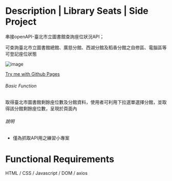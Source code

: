 # Description | Library Seats | Side Project

串接openAPI-臺北市立圖書館查詢座位狀況API；

可查詢臺北市立圖書館總館、廣慈分館、西湖分館及稻香分館之自修區、電腦區等可登記座位狀態

![image](https://github.com/ninininn/getLibrary-info-API-practice/assets/88373915/aff59cf4-3307-42d9-b90c-906ee76f68b2)


[Try me with Github Pages](https://ninininn.github.io/getLibrary-info-API-practice/)

######  Basic Function 
取得臺北市圖書館剩餘座位數及分館資料，使用者可利用下拉選單選擇分館，並取得該分館剩餘座位數，呈現於頁面內

###### 說明
- 僅為抓取API用之練習小專案



# Functional Requirements
 HTML / CSS / Javascript / DOM / axios
